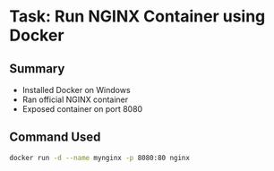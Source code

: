 # Task: Run NGINX Container using Docker

## Summary

- Installed Docker on Windows
- Ran official NGINX container
- Exposed container on port 8080

## Command Used

```bash
docker run -d --name mynginx -p 8080:80 nginx
